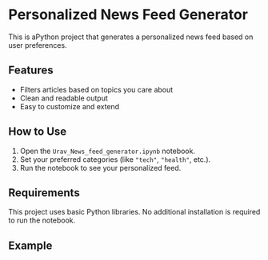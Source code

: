 # Personalized News Feed Generator

This is aPython project that generates a personalized news feed based on user preferences.

## Features

- Filters articles based on topics you care about
- Clean and readable output
- Easy to customize and extend

## How to Use

1. Open the `Urav_News_feed_generator.ipynb` notebook.
2. Set your preferred categories (like `"tech"`, `"health"`, etc.).
3. Run the notebook to see your personalized feed.

## Requirements

This project uses basic Python libraries. No additional installation is required to run the notebook.

## Example

